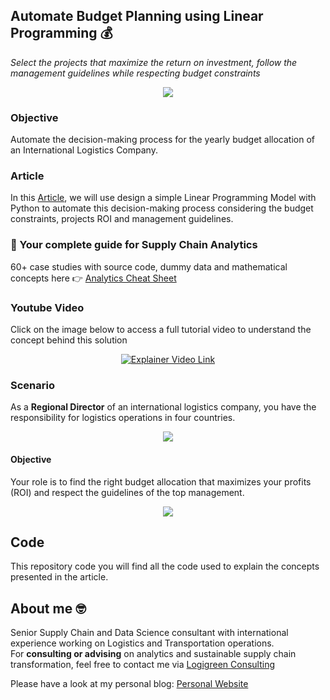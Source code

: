 ## Automate Budget Planning using Linear Programming 💰
*Select the projects that maximize the return on investment, follow the management guidelines while respecting budget constraints*

<p align="center">
  <img align="center" src="https://miro.medium.com/max/1280/1*N--GusdlqnmHKdSDkqaEoQ.png">
</p>

### Objective
Automate the decision-making process for the yearly budget allocation of an International Logistics Company.

### Article
In this [Article](https://medium.com/towards-data-science/automate-budget-planning-using-linear-programming-5254aace697c), we will use design a simple Linear Programming Model with Python to automate this decision-making process considering the budget constraints,
projects ROI and management guidelines.

### 📘 Your complete guide for Supply Chain Analytics
60+ case studies with source code, dummy data and mathematical concepts here 👉 [Analytics Cheat Sheet](https://bit.ly/supply-chain-cheat)

### Youtube Video
Click on the image below to access a full tutorial video to understand the concept behind this solution
<div align="center">
  <a href="https://www.youtube.com/watch?v=U_9KGjzGlkA"><img src="https://www.samirsaci.com/content/images/2023/10/image.png" alt="Explainer Video Link"></a>
</div>

### Scenario
As a **Regional Director** of an international logistics company, you have the responsibility for logistics operations in four countries.
<p align="center">
  <img align="center" src="https://cdn-images-1.medium.com/max/800/1*dr9aJ5RcxA_cLB16Ko3rIA.png">
</p>

#### Objective
Your role is to find the right budget allocation that maximizes your profits (ROI) and respect the guidelines of the top management.
<p align="center">
  <img align="center" src="https://cdn-images-1.medium.com/max/800/1*ry72nFJTW_ncLBifsvUy5Q.png">
</p>

## Code
This repository code you will find all the code used to explain the concepts presented in the article.

## About me 🤓
Senior Supply Chain and Data Science consultant with international experience working on Logistics and Transportation operations. \
For **consulting or advising** on analytics and sustainable supply chain transformation, feel free to contact me via [Logigreen Consulting](https://www.logi-green.com/)

Please have a look at my personal blog: [Personal Website](https://samirsaci.com)
